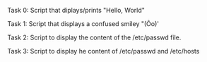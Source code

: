 Task 0: Script that diplays/prints "Hello, World"

Task 1: Script that displays a confused smiley "(Ôo)'

Task 2: Script to display the content of the /etc/passwd file.

Task 3: Script to display he content of /etc/passwd and /etc/hosts
